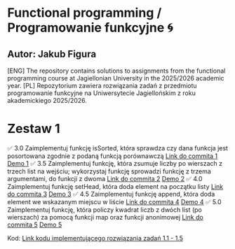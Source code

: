 # Functional programming / Programowanie funkcyjne :cyclone:
## Autor: Jakub Figura
[ENG] The repository contains solutions to assignments from the functional programming course at Jagiellonian University in the 2025/2026 academic year.
[PL] Repozytorium zawiera rozwiązania zadań z przedmiotu programowanie funkcyjne na Uniwersytecie Jagiellońskim z roku akademickiego 2025/2026.

# Zestaw 1

✅ 3.0 Zaimplementuj funkcję isSorted, która sprawdza czy dana funkcja jest posortowana zgodnie z podaną funkcją porównawczą 
[Link do commita 1]((https://github.com/jakubfigura/functional_programming/blob/main/lab1/solutions/src/main/scala/SimpleApp.scala))
[Demo 1](https://github.com/jakubfigura/functional_programming/blob/main/lab1/demos/zad1_demo.mov)
✅ 3.5 Zaimplementuj funkcję, która zsumuje liczby po wierszach z trzech list na wejściu; wykorzystaj funkcję sprowadzi funkcję z trzema argumentami, do funkcji z dwoma 
[Link do commita 2]((https://github.com/jakubfigura/functional_programming/blob/main/lab1/solutions/src/main/scala/SimpleApp.scala))
[Demo 2](https://github.com/jakubfigura/functional_programming/blob/main/lab1/demos/zad2_demo.mov)
✅ 4.0 Zaimplementuj funkcję setHead, która doda element na początku listy
[Link do commita 3]((https://github.com/jakubfigura/functional_programming/blob/main/lab1/solutions/src/main/scala/SimpleApp.scala))
[Demo 3](https://github.com/jakubfigura/functional_programming/blob/main/lab1/demos/zad3_demo.mov)
✅ 4.5 Zaimplementuj funkcję append, która doda element we wskazanym miejscu w liście
[Link do commita 4]((https://github.com/jakubfigura/functional_programming/blob/main/lab1/solutions/src/main/scala/SimpleApp.scala))
[Demo 4](https://github.com/jakubfigura/functional_programming/blob/main/lab1/demos/zad_4_demo.mov)
✅ 5.0 Zaimplementuj funkcję, która policzy kwadrat liczb z dwóch list (po wierszach) za pomocą funkcji map oraz funkcji anonimowej
[Link do commita 5]((https://github.com/jakubfigura/functional_programming/blob/main/lab1/solutions/src/main/scala/SimpleApp.scala))
[Demo 5](https://github.com/jakubfigura/functional_programming/blob/main/lab1/demos/zad5_demo.mov)

Kod: [Link kodu implementującego rozwiązania zadań 1.1 - 1.5](https://github.com/jakubfigura/functional_programming/blob/main/lab1/solutions/src/main/scala/SimpleApp.scala)

